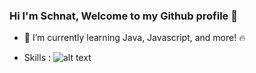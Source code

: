 ### Hi I'm Schnat, Welcome to my Github profile 👋
* 🌱 I’m currently learning Java, Javascript, and more! 🔥

* Skills :
  ![alt text](https://cdn.icon-icons.com/icons2/2415/PNG/512/java_original_wordmark_logo_icon_146459.png "Java Icon")



<!--
**pschnatt/pschnatt** is a ✨ _special_ ✨ repository because its `README.md` (this file) appears on your GitHub profile.

Here are some ideas to get you started:

- 🔭 I’m currently working on ...
- 🌱 I’m currently learning ...
- 👯 I’m looking to collaborate on ...
- 🤔 I’m looking for help with ...
- 💬 Ask me about ...
- 📫 How to reach me: ...
- 😄 Pronouns: ...
- ⚡ Fun fact: ...
-->
